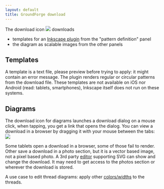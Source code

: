 ```yaml
---
layout: default
title: GroundForge download
---
```


The download icon ![](/GroundForge/images/download.jpg) 
downloads
* templates for an [Inkscape plugin](/inkscape-bobbinlace/)
  from the "pattern definition" panel
* the diagram as scalable images from the other panels
  
Templates
---------
A template is a text file, please preview before trying to apply:
it might contain an error message.
The plugin renders regular or circular patterns from the download file.
These templates are not available on iOS nor Android (read: tablets, smartphones),
Inkscape itself does not run on these systems.

Diagrams
--------
The download icon for diagrams launches a download dialog on a mouse click,
when tapping, you get a link that opens the dialog.
You can view a download in a browser by dragging it with your mouse between the tabs:  
![](images/download.png)

Some tablets open a download in a browser, some of those fail to render. 
Other save a download in a photo section, 
but it is a vector based image, not a pixel based photo.
A 3rd party [editor](Reshape-Patterns#evaluated-editors)
supporting SVG can show and change the download.
It may need to get access to the photos section or wherever the download is stored.

A use case to edit thread diagrams:
apply other [colors/widths](Thread-Properties#more-thread-colors-andor-widths) 
to the threads.
